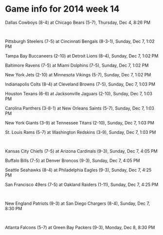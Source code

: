 # Game info for 2014 week 14

Dallas Cowboys (8-4) at Chicago Bears (5-7), Thursday, Dec 4, 8:26 PM


<br/>

Pittsburgh Steelers (7-5) at Cincinnati Bengals (8-3-1), Sunday, Dec 7, 1:02 PM

Tampa Bay Buccaneers (2-10) at Detroit Lions (8-4), Sunday, Dec 7, 1:02 PM

Baltimore Ravens (7-5) at Miami Dolphins (7-5), Sunday, Dec 7, 1:02 PM

New York Jets (2-10) at Minnesota Vikings (5-7), Sunday, Dec 7, 1:02 PM

Indianapolis Colts (8-4) at Cleveland Browns (7-5), Sunday, Dec 7, 1:03 PM

Houston Texans (6-6) at Jacksonville Jaguars (2-10), Sunday, Dec 7, 1:03 PM

Carolina Panthers (3-8-1) at New Orleans Saints (5-7), Sunday, Dec 7, 1:03 PM

New York Giants (3-9) at Tennessee Titans (2-10), Sunday, Dec 7, 1:03 PM

St. Louis Rams (5-7) at Washington Redskins (3-9), Sunday, Dec 7, 1:03 PM


<br/>

Kansas City Chiefs (7-5) at Arizona Cardinals (9-3), Sunday, Dec 7, 4:05 PM

Buffalo Bills (7-5) at Denver Broncos (9-3), Sunday, Dec 7, 4:05 PM

Seattle Seahawks (8-4) at Philadelphia Eagles (9-3), Sunday, Dec 7, 4:25 PM

San Francisco 49ers (7-5) at Oakland Raiders (1-11), Sunday, Dec 7, 4:25 PM


<br/>

New England Patriots (9-3) at San Diego Chargers (8-4), Sunday, Dec 7, 8:30 PM


<br/>

Atlanta Falcons (5-7) at Green Bay Packers (9-3), Monday, Dec 8, 8:30 PM


